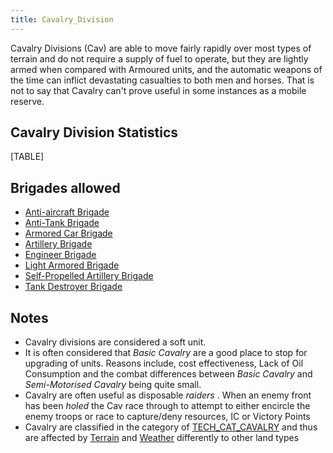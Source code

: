 ```yaml
---
title: Cavalry_Division
---
```

Cavalry Divisions (Cav) are able to move fairly rapidly over most types
of terrain and do not require a supply of fuel to operate, but they are
lightly armed when compared with Armoured units, and the automatic
weapons of the time can inflict devastating casualties to both men and
horses. That is not to say that Cavalry can't prove useful in some
instances as a mobile reserve.

##  Cavalry Division Statistics 

[TABLE]

##  Brigades allowed 

-   [Anti-aircraft
    Brigade](/wiki/Anti-aircraft_Brigade "Anti-aircraft Brigade")
-   [Anti-Tank Brigade](/wiki/Anti-Tank_Brigade "Anti-Tank Brigade")
-   [Armored Car
    Brigade](/wiki/Armored_Car_Brigade "Armored Car Brigade")
-   [Artillery Brigade](/wiki/Artillery_Brigade "Artillery Brigade")
-   [Engineer Brigade](/wiki/Engineer_Brigade "Engineer Brigade")
-   [Light Armored
    Brigade](/wiki/Light_Armored_Brigade "Light Armored Brigade")
-   [Self-Propelled Artillery
    Brigade](/wiki/Self-Propelled_Artillery_Brigade "Self-Propelled Artillery Brigade")
-   [Tank Destroyer
    Brigade](/wiki/Tank_Destroyer_Brigade "Tank Destroyer Brigade")

##  Notes 

-   Cavalry divisions are considered a soft unit.
-   It is often considered that *Basic Cavalry* are a good place to stop
    for upgrading of units. Reasons include, cost effectiveness, Lack of
    Oil Consumption and the combat differences between *Basic Cavalry*
    and *Semi-Motorised Cavalry* being quite small.
-   Cavalry are often useful as disposable *raiders* . When an enemy
    front has been *holed* the Cav race through to attempt to either
    encircle the enemy troops or race to capture/deny resources, IC or
    Victory Points
-   Cavalry are classified in the category of
    [TECH_CAT_CAVALRY](/wiki/index.php?title=TECH_CAT_CAVALRY&action=edit&redlink=1 "TECH CAT CAVALRY (page does not exist)")
    and thus are affected by
    [Terrain](/wiki/index.php?title=Terrain&action=edit&redlink=1 "Terrain (page does not exist)")
    and [Weather](/wiki/Weather "Weather") differently to other land
    types
